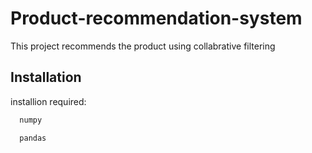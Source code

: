 
# Product-recommendation-system

This project recommends the product using collabrative filtering

## Installation
installion required:

```bash
  numpy
```
```bash
  pandas
```
    

